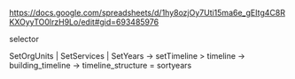 https://docs.google.com/spreadsheets/d/1hy8ozjOy7Uti15ma6e_gEItg4C8RKXOyyTO0lrzH9Lo/edit#gid=693485976



selector

SetOrgUnits | SetServices | SetYears -> setTimeline > timeline -> building_timeline -> timeline_structure = sortyears
